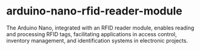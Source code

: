 # arduino-nano-rfid-reader-module
The Arduino Nano, integrated with an RFID reader module, enables reading and processing RFID tags, facilitating applications in access control, inventory management, and identification systems in electronic projects.
